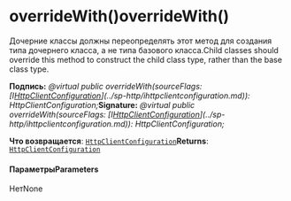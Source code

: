 # <a name="overridewith"></a><span data-ttu-id="d4e17-101">overrideWith()</span><span class="sxs-lookup"><span data-stu-id="d4e17-101">overrideWith()</span></span>




<span data-ttu-id="d4e17-102">Дочерние классы должны переопределять этот метод для создания типа дочернего класса, а не типа базового класса.</span><span class="sxs-lookup"><span data-stu-id="d4e17-102">Child classes should override this method to construct the child class type, rather than the base class type.</span></span>

<span data-ttu-id="d4e17-103">**Подпись:** _@virtual public overrideWith(sourceFlags: [I[HttpClientConfiguration](../sp-http/httpclientconfiguration.md)](../sp-http/ihttpclientconfiguration.md)): HttpClientConfiguration;_</span><span class="sxs-lookup"><span data-stu-id="d4e17-103">**Signature:** _@virtual public overrideWith(sourceFlags: [I[HttpClientConfiguration](../sp-http/httpclientconfiguration.md)](../sp-http/ihttpclientconfiguration.md)): HttpClientConfiguration;_</span></span>

<span data-ttu-id="d4e17-104">**Что возвращается**: [`HttpClientConfiguration`](../sp-http/httpclientconfiguration.md)</span><span class="sxs-lookup"><span data-stu-id="d4e17-104">**Returns**: [`HttpClientConfiguration`](../sp-http/httpclientconfiguration.md)</span></span>





#### <a name="parameters"></a><span data-ttu-id="d4e17-105">Параметры</span><span class="sxs-lookup"><span data-stu-id="d4e17-105">Parameters</span></span>
<span data-ttu-id="d4e17-106">Нет</span><span class="sxs-lookup"><span data-stu-id="d4e17-106">None</span></span>


